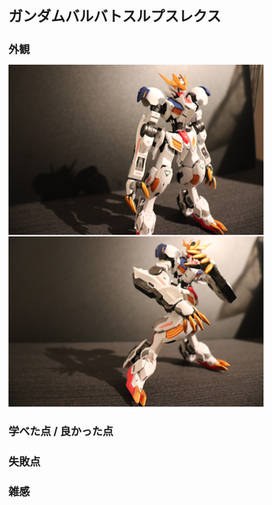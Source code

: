 # ガンダムバルバトスルプスレクス

## 外観
<img src="../images/gundam_barbatos_lupus_rex/IMG_0754.JPG">
<img src="../images/gundam_barbatos_lupus_rex/IMG_0756.JPG">

## 学べた点 / 良かった点

## 失敗点

## 雑感